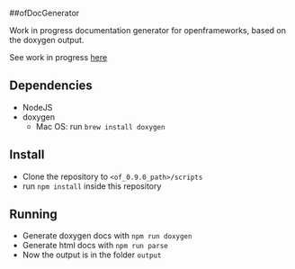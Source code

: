 ##ofDocGenerator


Work in progress documentation generator for openframeworks, based on the doxygen output. 

See work in progress [here](http://halfdanj.github.io/ofDocGenerator/ofBoxPrimitive.html)


## Dependencies
- NodeJS
- doxygen 
  - Mac OS: run `brew install doxygen`

## Install
- Clone the repository to `<of_0.9.0_path>/scripts`
- run `npm install` inside this repository

## Running
- Generate doxygen docs with `npm run doxygen`
- Generate html docs with `npm run parse`
- Now the output is in the folder `output`
